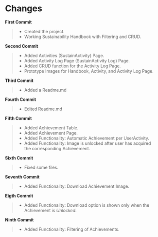 # Changes

**First Commit**
> - Created the project.
> - Working Sustainability Handbook with Filtering and CRUD.

**Second Commit**
> - Added Activities (SustainActivity) Page.
> - Added Activity Log Page (SustainActivity Log) Page.
> - Added CRUD function for the Activity Log Page.
> - Prototype Images for Handbook, Activity, and Activity Log Page.

**Third Commit**
> - Added a Readme.md

**Fourth Commit**
> - Edited Readme.md

**Fifth Commit**
> - Added Achievement Table.
> - Added Achievement Page.
> - Added Functionality: Automatic Achievement per UserActivity.
> - Added Functionality: Image is unlocked after user has acquired the corresponding Achievement.

**Sixth Commit**
> - Fixed some files.

**Seventh Commit**
> - Added Functionality: Download Achievement Image.

**Eigth Commit**
> - Added Functionality: Download option is shown only when the Achievement is *Unlocked*.

**Ninth Commit**
> - Added Functionality: Filtering of Achievements.